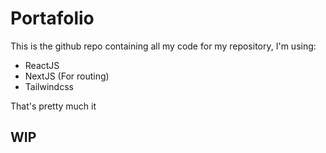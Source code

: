 # Portafolio
This is the github repo containing all my code for my repository, I'm using:  
- ReactJS
- NextJS (For routing)
- Tailwindcss

That's pretty much it

## WIP